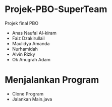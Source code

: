# Projek-PBO-SuperTeam
Projek final PBO
- Anas Naufal Al-kiram
- Faiz Dzakirullail
- Maulidya Amanda
- Nurhamidah
- Alvin Rizky
- Ok Anugrah Adam


# Menjalankan Program

- Clone Program
- Jalankan Main.java
